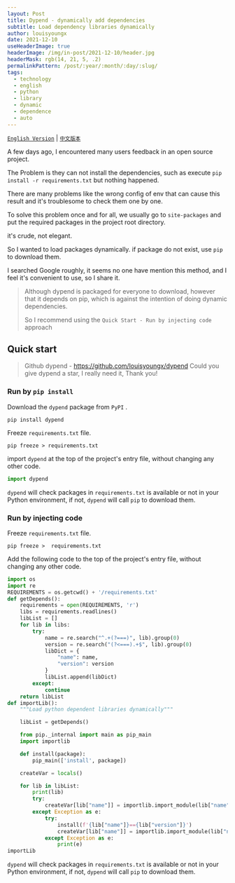 ```yaml
---
layout: Post
title: Dypend - dynamically add dependencies
subtitle: Load dependency libraries dynamically
author: louisyoungx
date: 2021-12-10
useHeaderImage: true
headerImage: /img/in-post/2021-12-10/header.jpg
headerMask: rgb(14, 21, 5, .2)
permalinkPattern: /post/:year/:month/:day/:slug/
tags:
  - technology
  - english
  - python
  - library
  - dynamic
  - dependence
  - auto
---
```


[`English Version`](/post/2021/12/10/dypend-dynamic-depends/) | [`中文版本`](/post/2021/12/11/dypend-dynamic-depends/)

A few days ago, I encountered many users feedback in an open source project.

<!-- more -->

The Problem is they can not install the dependencies, such as execute `pip install -r requirements.txt` but nothing happened.

There are many problems like the wrong config of env that can cause this result and it's troublesome to check them one by one.

To solve this problem once and for all, we usually go to `site-packages` and put the required packages in the project root directory.

it's crude, not elegant.

So I wanted to load packages dynamically. if package do not exist, use `pip` to download them. 

I searched Google roughly, it seems no one have mention this method, and I feel it's convenient to use, so I share it.

> Although dypend is packaged for everyone to download, however that it depends on pip, which is against the intention of doing dynamic dependencies.
>
> So I recommend using the `Quick Start - Run by injecting code` approach

## Quick start

> Github dypend - https://github.com/louisyoungx/dypend
> Could you give dypend a star, I really need it, Thank you! 

### Run by `pip install`

Download the `dypend`  package from `PyPI` .

```shell
pip install dypend
```

Freeze `requirements.txt`  file.

```shell
pip freeze > requirements.txt
```

import `dypend` at the top of the project's entry file, without changing any other code.

```python
import dypend
```

 ``dypend`` will check packages in ``requirements.txt`` is available or not in your Python environment, if not, ``dypend`` will call ``pip`` to download them.

### Run by injecting code

Freeze `requirements.txt`  file.

```shell
pip freeze >  requirements.txt
```

Add the following code to the top of the project's entry file, without changing any other code.

```python
import os
import re
REQUIREMENTS = os.getcwd() + '/requirements.txt'
def getDepends():
    requirements = open(REQUIREMENTS, 'r')
    libs = requirements.readlines()
    libList = []
    for lib in libs:
        try:
            name = re.search("^.+(?===)", lib).group(0)
            version = re.search("(?<===).+$", lib).group(0)
            libDict = {
                "name": name,
                "version": version
            }
            libList.append(libDict)
        except:
            continue
    return libList
def importLib():
    """Load python dependent libraries dynamically"""

    libList = getDepends()

    from pip._internal import main as pip_main
    import importlib

    def install(package):
        pip_main(['install', package])

    createVar = locals()

    for lib in libList:
        print(lib)
        try:
            createVar[lib["name"]] = importlib.import_module(lib["name"])
        except Exception as e:
            try:
                install(f'{lib["name"]}=={lib["version"]}')
                createVar[lib["name"]] = importlib.import_module(lib["name"])
            except Exception as e:
                print(e)
importLib
```

 ``dypend`` will check packages in ``requirements.txt`` is available or not in your Python environment, if not, ``dypend`` will call ``pip`` to download them.